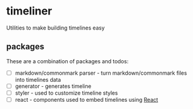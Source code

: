 # timeliner

Utilities to make building timelines easy

## packages

These are a combination of packages and todos:

- [ ] markdown/commonmark parser - turn markdown/commonmark files into timelines data
- [ ] generator - generates timeline
- [ ] styler - used to customize timeline styles
- [ ] react - components used to embed timelines using [React](https://reactjs.org)
